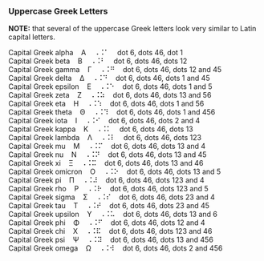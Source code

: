 ### Uppercase Greek Letters

**NOTE:** that several of the uppercase Greek letters look very similar to Latin capital letters.

Capital Greek alpha&nbsp;&nbsp;&nbsp;&nbsp;Α&nbsp;&nbsp;&nbsp;&nbsp;&#x2820;&#x2828;&#x2801;&nbsp;&nbsp;&nbsp;&nbsp;dot 6, dots 46, dot 1  
Capital Greek beta&nbsp;&nbsp;&nbsp;&nbsp;Β&nbsp;&nbsp;&nbsp;&nbsp;&#x2820;&#x2828;&#x2803;&nbsp;&nbsp;&nbsp;&nbsp;dot 6, dots 46, dots 12  
Capital Greek gamma&nbsp;&nbsp;&nbsp;&nbsp;Γ&nbsp;&nbsp;&nbsp;&nbsp;&#x2820;&#x2828;&#x281b;&nbsp;&nbsp;&nbsp;&nbsp;dot 6, dots 46, dots 12 and 45  
Capital Greek delta&nbsp;&nbsp;&nbsp;&nbsp;Δ&nbsp;&nbsp;&nbsp;&nbsp;&#x2820;&#x2828;&#x2819;&nbsp;&nbsp;&nbsp;&nbsp;dot 6, dots 46, dots 1 and 45  
Capital Greek epsilon&nbsp;&nbsp;&nbsp;&nbsp;Ε&nbsp;&nbsp;&nbsp;&nbsp;&#x2820;&#x2828;&#x2811;&nbsp;&nbsp;&nbsp;&nbsp;dot 6, dots 46, dots 1 and 5  
Capital Greek zeta&nbsp;&nbsp;&nbsp;&nbsp;Ζ&nbsp;&nbsp;&nbsp;&nbsp;&#x2820;&#x2828;&#x2835;&nbsp;&nbsp;&nbsp;&nbsp;dot 6, dots 46, dots 13 and 56  
Capital Greek eta&nbsp;&nbsp;&nbsp;&nbsp;Η&nbsp;&nbsp;&nbsp;&nbsp;&#x2820;&#x2828;&#x2831;&nbsp;&nbsp;&nbsp;&nbsp;dot 6, dots 46, dots 1 and 56  
Capital Greek theta&nbsp;&nbsp;&nbsp;&nbsp;Θ&nbsp;&nbsp;&nbsp;&nbsp;&#x2820;&#x2828;&#x2839;&nbsp;&nbsp;&nbsp;&nbsp;dot 6, dots 46, dots 1 and 456  
Capital Greek iota&nbsp;&nbsp;&nbsp;&nbsp;Ι&nbsp;&nbsp;&nbsp;&nbsp;&#x2820;&#x2828;&#x280a;&nbsp;&nbsp;&nbsp;&nbsp;dot 6, dots 46, dots 2 and 4  
Capital Greek kappa&nbsp;&nbsp;&nbsp;&nbsp;Κ&nbsp;&nbsp;&nbsp;&nbsp;&#x2820;&#x2828;&#x2805;&nbsp;&nbsp;&nbsp;&nbsp;dot 6, dots 46, dots 13  
Capital Greek lambda&nbsp;&nbsp;&nbsp;&nbsp;Λ&nbsp;&nbsp;&nbsp;&nbsp;&#x2820;&#x2828;&#x2807;&nbsp;&nbsp;&nbsp;&nbsp;dot 6, dots 46, dots 123  
Capital Greek mu&nbsp;&nbsp;&nbsp;&nbsp;Μ&nbsp;&nbsp;&nbsp;&nbsp;&#x2820;&#x2828;&#x280d;&nbsp;&nbsp;&nbsp;&nbsp;dot 6, dots 46, dots 13 and 4  
Capital Greek nu&nbsp;&nbsp;&nbsp;&nbsp;Ν&nbsp;&nbsp;&nbsp;&nbsp;&#x2820;&#x2828;&#x281d;&nbsp;&nbsp;&nbsp;&nbsp;dot 6, dots 46, dots 13 and 45  
Capital Greek xi&nbsp;&nbsp;&nbsp;&nbsp;Ξ&nbsp;&nbsp;&nbsp;&nbsp;&#x2820;&#x2828;&#x282d;&nbsp;&nbsp;&nbsp;&nbsp;dot 6, dots 46, dots 13 and 46  
Capital Greek omicron&nbsp;&nbsp;&nbsp;&nbsp;Ο&nbsp;&nbsp;&nbsp;&nbsp;&#x2820;&#x2828;&#x2815;&nbsp;&nbsp;&nbsp;&nbsp;dot 6, dots 46, dots 13 and 5  
Capital Greek pi&nbsp;&nbsp;&nbsp;&nbsp;Π&nbsp;&nbsp;&nbsp;&nbsp;&#x2820;&#x2828;&#x283c;&nbsp;&nbsp;&nbsp;&nbsp;dot 6, dots 46, dots 123 and 4  
Capital Greek rho&nbsp;&nbsp;&nbsp;&nbsp;Ρ&nbsp;&nbsp;&nbsp;&nbsp;&#x2820;&#x2828;&#x2817;&nbsp;&nbsp;&nbsp;&nbsp;dot 6, dots 46, dots 123 and 5  
Capital Greek sigma&nbsp;&nbsp;&nbsp;&nbsp;Σ&nbsp;&nbsp;&nbsp;&nbsp;&#x2820;&#x2828;&#x280e;&nbsp;&nbsp;&nbsp;&nbsp;dot 6, dots 46, dots 23 and 4  
Capital Greek tau&nbsp;&nbsp;&nbsp;&nbsp;Τ&nbsp;&nbsp;&nbsp;&nbsp;&#x2820;&#x2828;&#x281e;&nbsp;&nbsp;&nbsp;&nbsp;dot 6, dots 46, dots 23 and 45  
Capital Greek upsilon&nbsp;&nbsp;&nbsp;&nbsp;Υ&nbsp;&nbsp;&nbsp;&nbsp;&#x2820;&#x2828;&#x2825;&nbsp;&nbsp;&nbsp;&nbsp;dot 6, dots 46, dots 13 and 6  
Capital Greek phi&nbsp;&nbsp;&nbsp;&nbsp;Φ&nbsp;&nbsp;&nbsp;&nbsp;&#x2820;&#x2828;&#x280b;&nbsp;&nbsp;&nbsp;&nbsp;dot 6, dots 46, dots 12 and 4  
Capital Greek chi&nbsp;&nbsp;&nbsp;&nbsp;Χ&nbsp;&nbsp;&nbsp;&nbsp;&#x2820;&#x2828;&#x282f;&nbsp;&nbsp;&nbsp;&nbsp;dot 6, dots 46, dots 123 and 46  
Capital Greek psi&nbsp;&nbsp;&nbsp;&nbsp;Ψ&nbsp;&nbsp;&nbsp;&nbsp;&#x2820;&#x2828;&#x283d;&nbsp;&nbsp;&nbsp;&nbsp;dot 6, dots 46, dots 13 and 456  
Capital Greek omega&nbsp;&nbsp;&nbsp;&nbsp;Ω&nbsp;&nbsp;&nbsp;&nbsp;&#x2820;&#x2828;&#x283a;&nbsp;&nbsp;&nbsp;&nbsp;dot 6, dots 46, dots 2 and 456  
